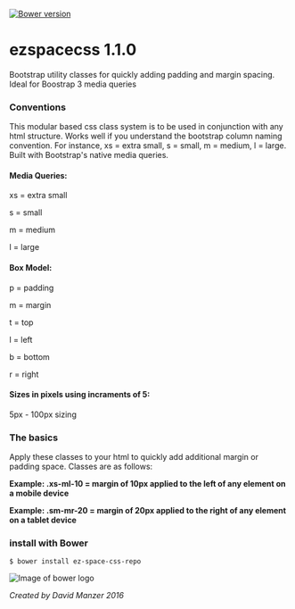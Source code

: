 [![Bower version](https://badge.fury.io/bo/ez-space.svg)](https://badge.fury.io/bo/ez-space)

# ezspacecss 1.1.0

Bootstrap utility classes for quickly adding padding and margin spacing. Ideal for Boostrap 3 media queries

### Conventions

This modular based css class system is to be used in conjunction with any html structure. Works well if you understand the bootstrap column naming convention. For instance, xs = extra small, s = small, m = medium, l = large. Built with Bootstrap's native media queries.

#### Media Queries:

xs = extra small

s = small

m = medium

l = large

#### Box Model:

p = padding

m = margin

t = top

l = left

b = bottom

r = right

#### Sizes in pixels using incraments of 5:

5px - 100px sizing

### The basics

Apply these classes to your html to quickly add additional margin or padding space. Classes are as follows:

**Example: .xs-ml-10 = margin of 10px applied to the left of any element on a mobile device**

**Example: .sm-mr-20 = margin of 20px applied to the right of any element on a tablet device**

### install with Bower

```
$ bower install ez-space-css-repo
```

![Image of bower logo](https://bower.io/img/bower-logo.svg)


*Created by David Manzer 2016*
